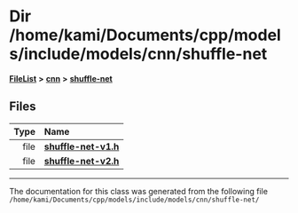 

# Dir /home/kami/Documents/cpp/models/include/models/cnn/shuffle-net



[**FileList**](files.md) **>** [**cnn**](dir_40be95ab8912b8deac694fbe2f8f2654.md) **>** [**shuffle-net**](dir_3c5228e53245123408496854d41e9c05.md)












## Files

| Type | Name |
| ---: | :--- |
| file | [**shuffle-net-v1.h**](shuffle-net-v1_8h.md) <br> |
| file | [**shuffle-net-v2.h**](shuffle-net-v2_8h.md) <br> |



























































------------------------------
The documentation for this class was generated from the following file `/home/kami/Documents/cpp/models/include/models/cnn/shuffle-net/`

